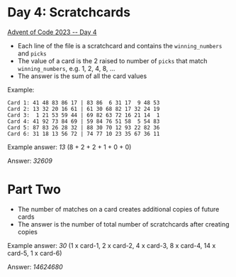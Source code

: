 # Day 4: Scratchcards

[Advent of Code 2023 -- Day 4](https://adventofcode.com/2023/day/4)

- Each line of the file is a scratchcard and contains the `winning_numbers` and `picks`
- The value of a card is the 2 raised to number of `picks` that match `winning_numbers`, e.g. 1, 2, 4, 8, ...
- The answer is the sum of all the card values

Example:

```
Card 1: 41 48 83 86 17 | 83 86  6 31 17  9 48 53
Card 2: 13 32 20 16 61 | 61 30 68 82 17 32 24 19
Card 3:  1 21 53 59 44 | 69 82 63 72 16 21 14  1
Card 4: 41 92 73 84 69 | 59 84 76 51 58  5 54 83
Card 5: 87 83 26 28 32 | 88 30 70 12 93 22 82 36
Card 6: 31 18 13 56 72 | 74 77 10 23 35 67 36 11
```

Example answer: _13_ (8 + 2 + 2 + 1 + 0 + 0)

Answer:  _32609_

# Part Two

- The number of matches on a card creates additional copies of future cards
- The answer is the number of total number of scratchcards after creating copies

Example answer: _30_ (1 x card-1, 2 x card-2, 4 x card-3, 8 x card-4, 14 x card-5, 1 x card-6)

Answer: _14624680_
